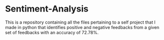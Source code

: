 # Sentiment-Analysis
This is a repository containing all the files pertaining to a self project that I made in python that identifies positive and negative feedbacks from a given set of feedbacks with an accuracy of 72.78%.
